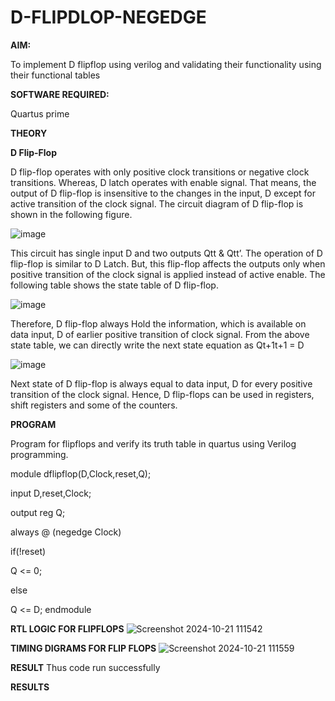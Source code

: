 # D-FLIPDLOP-NEGEDGE

**AIM:**

To implement  D flipflop using verilog and validating their functionality using their functional tables

**SOFTWARE REQUIRED:**

Quartus prime

**THEORY**

**D Flip-Flop**

D flip-flop operates with only positive clock transitions or negative clock transitions. Whereas, D latch operates with enable signal. That means, the output of D flip-flop is insensitive to the changes in the input, D except for active transition of the clock signal. The circuit diagram of D flip-flop is shown in the following figure.

![image](https://github.com/naavaneetha/D-FLIPDLOP-NEGEDGE/assets/154305477/48c81fe8-bc3f-40e7-95e2-519fc155ad51)

This circuit has single input D and two outputs Qtt & Qtt’. The operation of D flip-flop is similar to D Latch. But, this flip-flop affects the outputs only when positive transition of the clock signal is applied instead of active enable. The following table shows the state table of D flip-flop.

![image](https://github.com/naavaneetha/D-FLIPDLOP-NEGEDGE/assets/154305477/e5f3fda7-68ec-4a3a-a0a4-cf6f9cc4ab55)

Therefore, D flip-flop always Hold the information, which is available on data input, D of earlier positive transition of clock signal. From the above state table, we can directly write the next state equation as Qt+1t+1 = D

![image](https://github.com/naavaneetha/D-FLIPDLOP-NEGEDGE/assets/154305477/8592c0d8-2917-4142-91b9-d6c30dd891d2)

Next state of D flip-flop is always equal to data input, D for every positive transition of the clock signal. Hence, D flip-flops can be used in registers, shift registers and some of the counters.


**PROGRAM**

 Program for flipflops and verify its truth table in quartus using Verilog programming. 
 
module dflipflop(D,Clock,reset,Q);

input D,reset,Clock;

output reg Q;

always @ (negedge Clock)

if(!reset)

Q <= 0;

else

Q <= D;
endmodule


**RTL LOGIC FOR FLIPFLOPS**
![Screenshot 2024-10-21 111542](https://github.com/user-attachments/assets/1b92c2e6-ea37-444e-aad9-d94c4a3ad3d5)


**TIMING DIGRAMS FOR FLIP FLOPS**
![Screenshot 2024-10-21 111559](https://github.com/user-attachments/assets/22d479ff-eed6-4305-b265-e6a836285903)

**RESULT**
 Thus code run successfully

**RESULTS**
